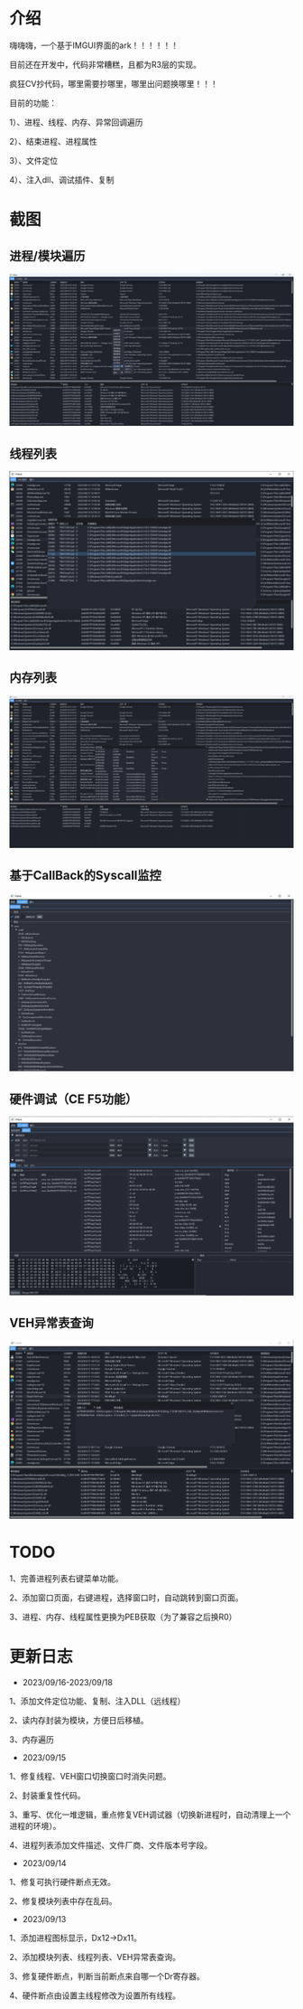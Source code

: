 # 介绍

嗨嗨嗨，一个基于IMGUI界面的ark！！！！！！

目前还在开发中，代码非常糟糕，且都为R3层的实现。

疯狂CV抄代码，哪里需要抄哪里，哪里出问题换哪里！！！

目前的功能：

1）、进程、线程、内存、异常回调遍历

2）、结束进程、进程属性

3）、文件定位

4）、注入dll、调试插件、复制

# 截图

## 进程/模块遍历

![](./assets/5.png)

## 线程列表

![](./assets/1.png)

## 内存列表

![](./README/6.png)



## 基于CallBack的Syscall监控

![](./assets/2.png)

## 硬件调试（CE F5功能）

![](./assets/3.png)

## VEH异常表查询

![](./assets/4.png)

# TODO

1、完善进程列表右键菜单功能。

2、添加窗口页面，右键进程，选择窗口时，自动跳转到窗口页面。

3、进程、内存、线程属性更换为PEB获取（为了兼容之后换R0）



# 更新日志

- 2023/09/16-2023/09/18

1、添加文件定位功能、复制、注入DLL（远线程）

2、读内存封装为模块，方便日后移植。

3、内存遍历

- 2023/09/15

1、修复线程、VEH窗口切换窗口时消失问题。

2、封装重复性代码。

3、重写、优化一堆逻辑，重点修复VEH调试器（切换新进程时，自动清理上一个进程的环境）。

4、进程列表添加文件描述、文件厂商、文件版本号字段。

- 2023/09/14

1、修复可执行硬件断点无效。

2、修复模块列表中存在乱码。

- 2023/09/13

1、添加进程图标显示，Dx12->Dx11。

2、添加模块列表、线程列表、VEH异常表查询。

3、修复硬件断点，判断当前断点来自哪一个Dr寄存器。

4、硬件断点由设置主线程修改为设置所有线程。

